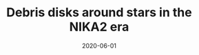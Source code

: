 ---
title: "Debris disks around stars in the NIKA2 era"
collection: publications
permalink: /publication/2020-06-01-Debris-disks-around-stars-in-the-NIKA2-era
date: 2020-06-01
venue: 'In the proceedings of mm Universe @ NIKA2 - Observing the mm Universe with the NIKA2 Camera'
citation: ' J. {Lestrade},  J. {Augereau},  M. {Booth},  R. {Adam},  P. {Ade},  P. {Andr{\&apos;e}},  A. {Andrianasolo},  H. {Aussel},  A. {Beelen},  A. {Beno{\^\i}t},  A. {Bideaud},  O. {Bourrion},  M. {Calvo},  A. {Catalano},  B. {Comis},  M. {De Petris},  F. {D{\&apos;e}sert},  S. {Doyle},  E. {Driessen},  A. {Gomez},  J. {Goupy},  W. {Holland},  F. {K{\&apos;e}ruzor{\&apos;e}},  C. {Kramer},  B. {Ladjelate},  G. {Lagache},  S. {Leclercq},  C. {Lef{\`e}vre},  J. {Mac{\&apos;\i}as-P{\&apos;e}rez},  P. {Mauskopf},  F. {Mayet},  A. {Monfardini},  L. {Perotto},  G. {Pisano},  N. {Ponthieu},  V. {Rev{\&apos;e}ret},  A. {Ritacco},  C. {Romero},  H. {Roussel},  F. {Ruppin},  K. {Schuster},  S. {Shu},  A. {Sievers},  P. {Th{\&apos;e}bault},  C. {Tucker},  R. {Zylka}, &quot;Debris disks around stars in the NIKA2 era.&quot; In the proceedings of mm Universe @ NIKA2 - Observing the mm Universe with the NIKA2 Camera, 2020.'
---